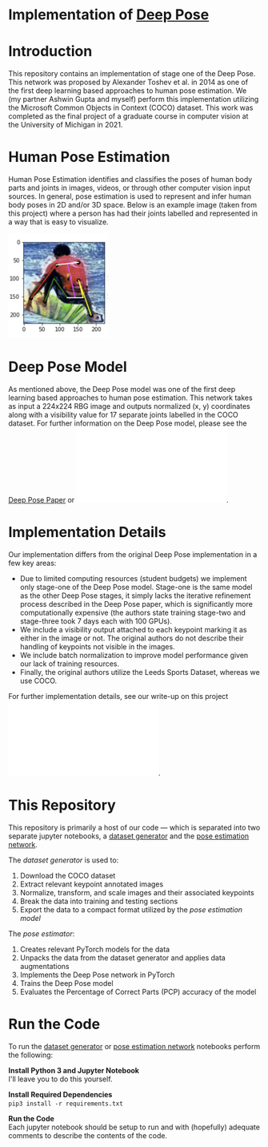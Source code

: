 # Implementation of [Deep Pose](https://openaccess.thecvf.com/content_cvpr_2014/papers/Toshev_DeepPose_Human_Pose_2014_CVPR_paper.pdf)

# Introduction
This repository contains an implementation of stage one of the Deep Pose. This network was proposed by ‪Alexander Toshev et al. in 2014 as one of the first deep learning based approaches to human pose estimation. We (my partner Ashwin Gupta and myself) perform this implementation utilizing the Microsoft Common Objects in Context (COCO) dataset. This work was completed as the final project of a graduate course in computer vision at the University of Michigan in 2021. 

# Human Pose Estimation
Human Pose Estimation identifies and classifies the poses of human body parts and joints in images, videos, or through other computer vision input sources. In general, pose estimation is used to represent and infer human body poses in 2D and/or 3D space. Below is an example image (taken from this project) where a person has had their joints labelled and represented in a way that is easy to visualize.

![Example Pose](docs/example-pose.png)

# Deep Pose Model
As mentioned above, the Deep Pose model was one of the first deep learning based approaches to human pose estimation. This network takes as input a 224x224 RBG image and outputs normalized (x, y) coordinates along with a visibility value for 17 separate joints labelled in the COCO dataset. For further information on the Deep Pose model, please see the [Deep Pose Paper](https://openaccess.thecvf.com/content_cvpr_2014/papers/Toshev_DeepPose_Human_Pose_2014_CVPR_paper.pdf) or ![Our Paper](Project-Report.pdf).

# Implementation Details
Our implementation differs from the original Deep Pose implementation in a few key areas:
- Due to limited computing resources (student budgets) we implement only stage-one of the Deep Pose model. Stage-one is the same model as the other Deep Pose stages, it simply lacks the iterative refinement process described in the Deep Pose paper, which is significantly more computationally expensive (the authors state training stage-two and stage-three took 7 days each with 100 GPUs).
- We include a visibility output attached to each keypoint marking it as either in the image or not. The original authors do not describe their handling of keypoints not visible in the images.
- We include batch normalization to improve model performance given our lack of training resources.
- Finally, the original authors utilize the Leeds Sports Dataset, whereas we use COCO.

For further implementation details, see our write-up on this project ![here](Project-Report.pdf).

# This Repository
This repository is primarily a host of our code — which is separated into two separate jupyter notebooks, a [dataset generator](dataset-generator.ipynb) and the [pose estimation network](pose-estimator.ipynb).

The *dataset generator* is used to:
1. Download the COCO dataset
2. Extract relevant keypoint annotated images
3. Normalize, transform, and scale images and their associated keypoints
4. Break the data into training and testing sections
5. Export the data to a compact format utilized by the *pose estimation model*

The *pose estimator*:
1. Creates relevant PyTorch models for the data
2. Unpacks the data from the dataset generator and applies data augmentations
3. Implements the Deep Pose network in PyTorch
4. Trains the Deep Pose model
5. Evaluates the Percentage of Correct Parts (PCP) accuracy of the model

# Run the Code
To run the [dataset generator](dataset-generator.ipynb) or [pose estimation network](pose-estimator.ipynb) notebooks perform the following:

**Install Python 3 and Jupyter Notebook**  
I'll leave you to do this yourself.

**Install Required Dependencies**  
``pip3 install -r requirements.txt``

**Run the Code**  
Each jupyter notebook should be setup to run and with (hopefully) adequate comments to describe the contents of the code.

